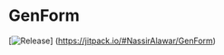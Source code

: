 # GenForm
[![Release](https://jitpack.io/v/NassirAlawar/GenForm.svg)]
(https://jitpack.io/#NassirAlawar/GenForm)